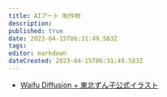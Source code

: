 ```yaml
---
title: AIアート 制作物
description: 
published: true
date: 2023-04-15T06:31:49.583Z
tags: 
editor: markdown
dateCreated: 2023-04-15T06:31:49.583Z
---
```


- [Waifu Diffusion + 東北ずん子公式イラスト](/aiart_works/wd_tohoku_zunko_official)
